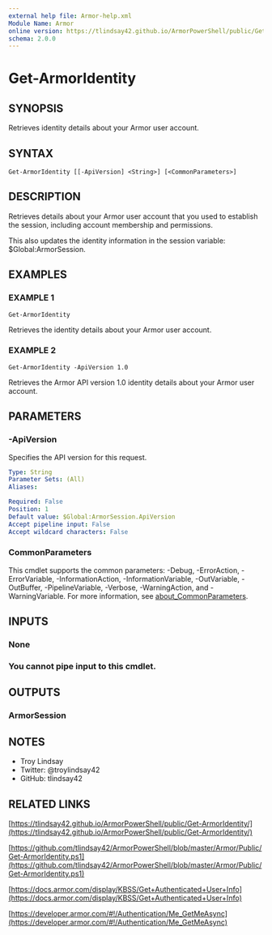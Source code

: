 ```yaml
---
external help file: Armor-help.xml
Module Name: Armor
online version: https://tlindsay42.github.io/ArmorPowerShell/public/Get-ArmorIdentity/
schema: 2.0.0
---
```


# Get-ArmorIdentity

## SYNOPSIS
Retrieves identity details about your Armor user account.

## SYNTAX

```
Get-ArmorIdentity [[-ApiVersion] <String>] [<CommonParameters>]
```

## DESCRIPTION
Retrieves details about your Armor user account that you used to establish the
session, including account membership and permissions.

This also updates the identity information in the session variable:
$Global:ArmorSession.

## EXAMPLES

### EXAMPLE 1
```
Get-ArmorIdentity
```

Retrieves the identity details about your Armor user account.

### EXAMPLE 2
```
Get-ArmorIdentity -ApiVersion 1.0
```

Retrieves the Armor API version 1.0 identity details about your Armor user
account.

## PARAMETERS

### -ApiVersion
Specifies the API version for this request.

```yaml
Type: String
Parameter Sets: (All)
Aliases:

Required: False
Position: 1
Default value: $Global:ArmorSession.ApiVersion
Accept pipeline input: False
Accept wildcard characters: False
```

### CommonParameters
This cmdlet supports the common parameters: -Debug, -ErrorAction, -ErrorVariable, -InformationAction, -InformationVariable, -OutVariable, -OutBuffer, -PipelineVariable, -Verbose, -WarningAction, and -WarningVariable. For more information, see [about_CommonParameters](http://go.microsoft.com/fwlink/?LinkID=113216).

## INPUTS

### None
### You cannot pipe input to this cmdlet.
## OUTPUTS

### ArmorSession
## NOTES
- Troy Lindsay
- Twitter: @troylindsay42
- GitHub: tlindsay42

## RELATED LINKS

[https://tlindsay42.github.io/ArmorPowerShell/public/Get-ArmorIdentity/](https://tlindsay42.github.io/ArmorPowerShell/public/Get-ArmorIdentity/)

[https://github.com/tlindsay42/ArmorPowerShell/blob/master/Armor/Public/Get-ArmorIdentity.ps1](https://github.com/tlindsay42/ArmorPowerShell/blob/master/Armor/Public/Get-ArmorIdentity.ps1)

[https://docs.armor.com/display/KBSS/Get+Authenticated+User+Info](https://docs.armor.com/display/KBSS/Get+Authenticated+User+Info)

[https://developer.armor.com/#!/Authentication/Me_GetMeAsync](https://developer.armor.com/#!/Authentication/Me_GetMeAsync)

